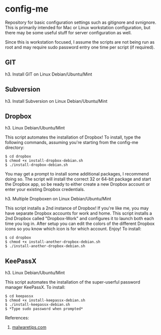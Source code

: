 config-me
=========

Repository for basic configuration settings such as gitignore and svnignore.  This is primarily intended for Mac or Linux workstation configuration, but there may be some useful stuff for server configuration as well.

Since this is workstation focused, I assume the scripts are not being run as root and may require sudo password entry one time per script (if required).

GIT
---

h3. Install GIT on Linux Debian/Ubuntu/Mint

Subversion
----------

h3. Install Subversion on Linux Debian/Ubuntu/Mint

Dropbox
-------

h3. Linux Debian/Ubuntu/Mint

This script automates the installation of Dropbox!  To install, type the following commands, assuming you're starting from the config-me directory:

    $ cd dropbox
    $ chmod +x install-dropbox-debian.sh
    $ ./install-dropbox-debian.sh

You may get a prompt to install some additional packages, I recommend doing so.  The script will install the correct 32 or 64-bit package and start the Dropbox app, so be ready to either create a new Dropbox account or enter your existing Dropbox credentials.

h3. Multiple Dropboxen on Linux Debian/Ubuntu/Mint

This script installs a 2nd instance of Dropbox! If you're like me, you may have separate Dropbox accounts for work and home. This script installs a 2nd Dropbox called "Dropbox-Work" and configures it to launch both each time you log in.  After setup you can edit the colors of the different Dropbox icons so you know which icon is for which account. Enjoy!  To install:

    $ cd dropbox
    $ chmod +x install-another-dropbox-debian.sh
    $ ./install-another-dropbox-debian.sh

KeePassX
--------

h3. Linux Debian/Ubuntu/Mint

This script automates the installation of the super-userful password manager KeePassX.  To install:

    $ cd keepassx
    $ chmod +x install-keepassx-debian.sh
    $ ./install-keepassx-debian.sh
    $ *Type sudo password when prompted*

References:

1. [malwaretips.com](http://malwaretips.com/threads/how-to-install-keepassx-2-0-alpha-4-on-linux.20699/)


